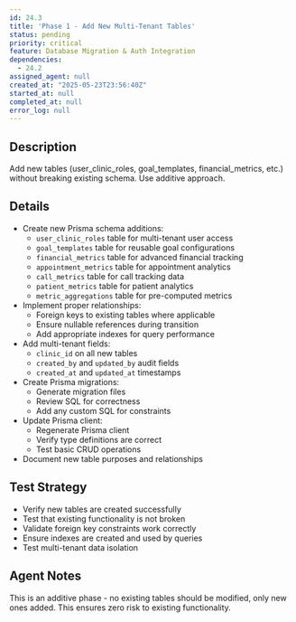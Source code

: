 ```yaml
---
id: 24.3
title: 'Phase 1 - Add New Multi-Tenant Tables'
status: pending
priority: critical
feature: Database Migration & Auth Integration
dependencies:
  - 24.2
assigned_agent: null
created_at: "2025-05-23T23:56:40Z"
started_at: null
completed_at: null
error_log: null
---
```


## Description

Add new tables (user_clinic_roles, goal_templates, financial_metrics, etc.) without breaking existing schema. Use additive approach.

## Details

- Create new Prisma schema additions:
  - `user_clinic_roles` table for multi-tenant user access
  - `goal_templates` table for reusable goal configurations
  - `financial_metrics` table for advanced financial tracking
  - `appointment_metrics` table for appointment analytics
  - `call_metrics` table for call tracking data
  - `patient_metrics` table for patient analytics
  - `metric_aggregations` table for pre-computed metrics
- Implement proper relationships:
  - Foreign keys to existing tables where applicable
  - Ensure nullable references during transition
  - Add appropriate indexes for query performance
- Add multi-tenant fields:
  - `clinic_id` on all new tables
  - `created_by` and `updated_by` audit fields
  - `created_at` and `updated_at` timestamps
- Create Prisma migrations:
  - Generate migration files
  - Review SQL for correctness
  - Add any custom SQL for constraints
- Update Prisma client:
  - Regenerate Prisma client
  - Verify type definitions are correct
  - Test basic CRUD operations
- Document new table purposes and relationships

## Test Strategy

- Verify new tables are created successfully
- Test that existing functionality is not broken
- Validate foreign key constraints work correctly
- Ensure indexes are created and used by queries
- Test multi-tenant data isolation

## Agent Notes

This is an additive phase - no existing tables should be modified, only new ones added. This ensures zero risk to existing functionality. 